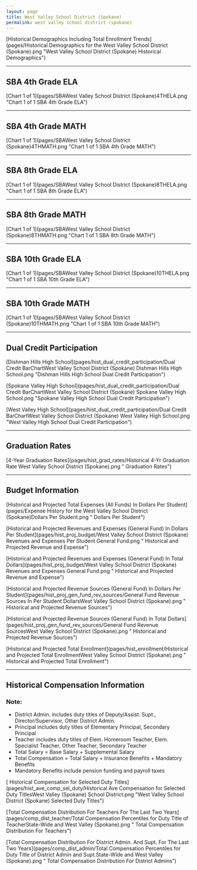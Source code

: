 ```yaml
---
layout: page
title: West Valley School District (Spokane)
permalink: west valley school district (spokane)
---
```



[Historical Demographics Including Total Enrollment Trends](pages/Historical Demographics for the West Valley School District (Spokane).png "West Valley School District (Spokane) Historical Demographics")

___

## SBA 4th Grade ELA

[Chart 1 of 1](pages/SBAWest Valley School District (Spokane)4THELA.png "Chart 1 of 1 SBA 4th Grade ELA")


___

## SBA 4th Grade MATH

[Chart 1 of 1](pages/SBAWest Valley School District (Spokane)4THMATH.png "Chart 1 of 1 SBA 4th Grade MATH")


___

## SBA 8th Grade ELA

[Chart 1 of 1](pages/SBAWest Valley School District (Spokane)8THELA.png "Chart 1 of 1 SBA 8th Grade ELA")


___

## SBA 8th Grade MATH

[Chart 1 of 1](pages/SBAWest Valley School District (Spokane)8THMATH.png "Chart 1 of 1 SBA 8th Grade MATH")


___

## SBA 10th Grade ELA

[Chart 1 of 1](pages/SBAWest Valley School District (Spokane)10THELA.png "Chart 1 of 1 SBA 10th Grade ELA")


___

## SBA 10th Grade MATH

[Chart 1 of 1](pages/SBAWest Valley School District (Spokane)10THMATH.png "Chart 1 of 1 SBA 10th Grade MATH")


___

## Dual Credit Participation

[Dishman Hills High School](pages/hist_dual_credit_participation/Dual Credit BarChartWest Valley School District (Spokane) Dishman Hills High School.png "Dishman Hills High School Dual Credit Participation")

[Spokane Valley High School](pages/hist_dual_credit_participation/Dual Credit BarChartWest Valley School District (Spokane) Spokane Valley High School.png "Spokane Valley High School Dual Credit Participation")

[West Valley High School](pages/hist_dual_credit_participation/Dual Credit BarChartWest Valley School District (Spokane) West Valley High School.png "West Valley High School Dual Credit Participation")


___

## Graduation Rates

[4-Year Graduation Rates](pages/hist_grad_rates/Historical 4-Yr Graduation Rate West Valley School District (Spokane).png " Graduation Rates")


___

## Budget Information

[Historical and Projected Total Expenses (All Funds) In Dollars Per Student](pages/Expense History for the West Valley School District (Spokane)Dollars Per Student.png " Dollars Per Student")

[Historical and Projected Revenues and Expenses (General Fund) In Dollars Per Student](pages/hist_proj_budget/West Valley School District (Spokane) Revenues and Expenses Per Student General Fund.png " Historical and Projected Revenue and Expense")

[Historical and Projected Revenues and Expenses (General Fund) In Total Dollars](pages/hist_proj_budget/West Valley School District (Spokane) Revenues and Expenses General Fund.png " Historical and Projected Revenue and Expense")

[Historical and Projected Revenue Sources (General Fund) In Dollars Per Student](pages/hist_proj_gen_fund_rev_sources/General Fund Revenue Sources In Per Student DollarsWest Valley School District (Spokane).png " Historical and Projected Revenue Sources")

[Historical and Projected Revenue Sources (General Fund) In Total Dollars](pages/hist_proj_gen_fund_rev_sources/General Fund Revenue SourcesWest Valley School District (Spokane).png " Historical and Projected Revenue Sources")

[Historical and Projected Total Enrollment](pages/hist_enrollment/Historical and Projected Total EnrollmentWest Valley School District (Spokane).png " Historical and Projected Total Enrollment")


___

## Historical Compensation Information
### Note:
- District Admin. includes duty titles of Deputy/Assist. Supt., Director/Supervisor, Other District Admin.
- Principal includes duty titles of Elementary Principal, Secondary Principal
- Teacher includes duty titles of Elem. Homeroom Teacher, Elem. Specialist Teacher, Other Teacher, Secondary Teacher
- Total Salary = Base Salary + Supplemental Salary
- Total Compensation = Total Salary + Insurance Benefits + Mandatory Benefits
- Mandatory Benefits include pension funding and payroll taxes

[ Historical Compensation for Selected Duty Titles](pages/hist_ave_comp_sel_duty/Historical Ave Compensation for Selected Duty TitlesWest Valley (Spokane) School District.png "West Valley School District (Spokane) Selected Duty Titles")

[Total Compensation Distribution For Teachers For The Last Two Years](pages/comp_dist_teacher/Total Compensation Percentiles for Duty Title of TeacherState-Wide and West Valley (Spokane).png " Total Compensation Distribution For Teachers")

[Total Compensation Distribution For District Admin. And Supt. For The Last Two Years](pages/comp_dist_admin/Total Compensation Percentiles for Duty Title of District Admin and Supt.State-Wide and West Valley (Spokane).png " Total Compensation Distribution For District Admins")

